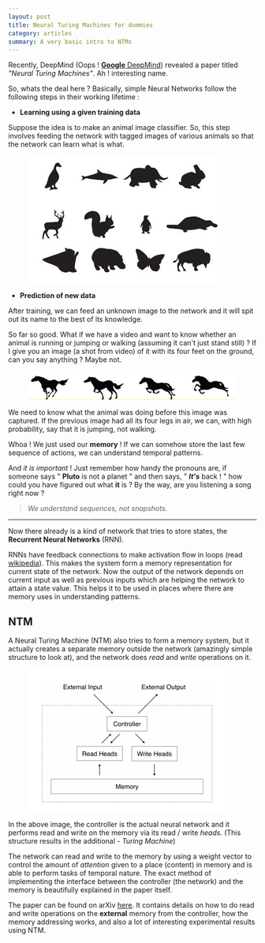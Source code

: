 ```yaml
---
layout: post
title: Neural Turing Machines for dummies
category: articles
summary: A very basic intro to NTMs
---
```


<span class="dropcap">R</span>ecently, DeepMind (Oops ! [**Google** DeepMind](http://deepmind.com/)) revealed a paper titled *"Neural Turing Machines"*.
Ah ! interesting name.

So, whats the deal here ? Basically, simple Neural Networks follow the following steps in their working lifetime :

- **Learning using a given training data**

Suppose the idea is to make an animal image classifier. So, this step involves feeding the network with tagged images of various animals so that the network can learn what is what.

<figure>
<img src="/images/posts/ntm/animals.jpg">
</figure>

- **Prediction of new data**

After training, we can feed an unknown image to the network and it will spit out its name to the best of its knowledge.

So far so good. What if we have a video and want to know whether an animal is running or jumping or walking (assuming it can't just stand still) ? If I give you an image (a shot from video) of it with its four feet on the ground, can you say anything ? Maybe not.

<figure>
<img src="/images/posts/ntm/horse.jpg">
</figure>

We need to know what the animal was doing before this image was captured. If the previous image had all its four legs in air, we can, with high probability, say that it is jumping,  not walking.

Whoa ! We just used our **memory** ! If we can somehow store the last few sequence of actions, we can understand temporal patterns.

And *it is important* ! Just remember how handy the pronouns are, if someone says " **Pluto** is not a planet " and then says, " ***It's*** back ! " how could you have figured out what **it** is ? By the way, are you listening a song right now ?

> *We understand sequences, not snapshots.*

---

Now there already is a kind of network that tries to store states, the **Recurrent Neural Networks** (RNN).

RNNs have feedback connections to make activation flow in loops (read [wikipedia](http://www.wikiwand.com/en/Recurrent_neural_network)). This makes the system form a memory representation for current state of the network. Now the output of the network depends on current input as well as previous inputs which are helping the network to attain a state value. This helps it to be used in places where there are memory uses in understanding patterns.

## NTM

A Neural Turing Machine (NTM) also tries to form a memory system, but it actually creates a separate memory outside the network (amazingly simple structure to look at), and the network does *read* and  *write* operations on it.

<figure>
<img src="/images/posts/ntm/ntm.png">
</figure>

In the above image, the controller is the actual neural network and it performs read and write on the memory via its read / write *heads*. (This structure results in the additional - *Turing Machine*)

The network can read and write to the memory by using a weight vector to control the amount of *attention* given to a place (content) in memory and is able to perform tasks of temporal nature. The exact method of implementing the interface between the controller (the network) and the memory is beautifully explained in the paper itself.

The paper can be found on arXiv [here](http://arxiv.org/abs/1410.5401). It contains details on how to do read and write operations on the **external** memory from the controller, how the memory addressing works, and also a lot of interesting experimental results using NTM.
